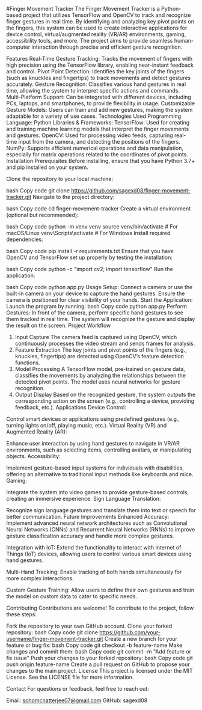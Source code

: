 #Finger Movement Tracker
The Finger Movement Tracker is a Python-based project that utilizes TensorFlow and OpenCV to track and recognize finger gestures in real time. By identifying and analyzing key pivot points on the fingers, this system can be used to create interactive applications for device control, virtual/augmented reality (VR/AR) environments, gaming, accessibility tools, and more. The project aims to provide seamless human-computer interaction through precise and efficient gesture recognition.

Features
Real-Time Gesture Tracking: Tracks the movement of fingers with high precision using the TensorFlow library, enabling near-instant feedback and control.
Pivot Point Detection: Identifies the key joints of the fingers (such as knuckles and fingertips) to track movements and detect gestures accurately.
Gesture Recognition: Classifies various hand gestures in real time, allowing the system to interpret specific actions and commands.
Multi-Platform Support: Can be integrated with different devices, including PCs, laptops, and smartphones, to provide flexibility in usage.
Customizable Gesture Models: Users can train and add new gestures, making the system adaptable for a variety of use cases.
Technologies Used
Programming Language: Python
Libraries & Frameworks:
TensorFlow: Used for creating and training machine learning models that interpret the finger movements and gestures.
OpenCV: Used for processing video feeds, capturing real-time input from the camera, and detecting the positions of the fingers.
NumPy: Supports efficient numerical operations and data manipulation, especially for matrix operations related to the coordinates of pivot points.
Installation
Prerequisites
Before installing, ensure that you have Python 3.7+ and pip installed on your system.

Clone the repository to your local machine:

bash
Copy code
git clone https://github.com/sagexd08/finger-movement-tracker.git
Navigate to the project directory:

bash
Copy code
cd finger-movement-tracker
Create a virtual environment (optional but recommended):

bash
Copy code
python -m venv venv
source venv/bin/activate  # For macOS/Linux
venv\Scripts\activate  # For Windows
Install required dependencies:

bash
Copy code
pip install -r requirements.txt
Ensure that you have OpenCV and TensorFlow set up properly by testing the installation:

bash
Copy code
python -c "import cv2; import tensorflow"
Run the application:

bash
Copy code
python app.py
Usage
Setup: Connect a camera or use the built-in camera on your device to capture the hand gestures. Ensure the camera is positioned for clear visibility of your hands.
Start the Application: Launch the program by running:
bash
Copy code
python app.py
Perform Gestures: In front of the camera, perform specific hand gestures to see them tracked in real time. The system will recognize the gesture and display the result on the screen.
Project Workflow
1. Input Capture
The camera feed is captured using OpenCV, which continuously processes the video stream and sends frames for analysis.
2. Feature Extraction
The key joints and pivot points of the fingers (e.g., knuckles, fingertips) are detected using OpenCV’s feature detection functions.
3. Model Processing
A TensorFlow model, pre-trained on gesture data, classifies the movements by analyzing the relationships between the detected pivot points. The model uses neural networks for gesture recognition.
4. Output Display
Based on the recognized gesture, the system outputs the corresponding action on the screen (e.g., controlling a device, providing feedback, etc.).
Applications
Device Control:

Control smart devices or applications using predefined gestures (e.g., turning lights on/off, playing music, etc.).
Virtual Reality (VR) and Augmented Reality (AR):

Enhance user interaction by using hand gestures to navigate in VR/AR environments, such as selecting items, controlling avatars, or manipulating objects.
Accessibility:

Implement gesture-based input systems for individuals with disabilities, offering an alternative to traditional input methods like keyboards and mice.
Gaming:

Integrate the system into video games to provide gesture-based controls, creating an immersive experience.
Sign Language Translation:

Recognize sign language gestures and translate them into text or speech for better communication.
Future Improvements
Enhanced Accuracy:
Implement advanced neural network architectures such as Convolutional Neural Networks (CNNs) and Recurrent Neural Networks (RNNs) to improve gesture classification accuracy and handle more complex gestures.

Integration with IoT:
Extend the functionality to interact with Internet of Things (IoT) devices, allowing users to control various smart devices using hand gestures.

Multi-Hand Tracking:
Enable tracking of both hands simultaneously for more complex interactions.

Custom Gesture Training:
Allow users to define their own gestures and train the model on custom data to cater to specific needs.

Contributing
Contributions are welcome! To contribute to the project, follow these steps:

Fork the repository to your own GitHub account.
Clone your forked repository:
bash
Copy code
git clone https://github.com/your-username/finger-movement-tracker.git
Create a new branch for your feature or bug fix:
bash
Copy code
git checkout -b feature-name
Make changes and commit them:
bash
Copy code
git commit -m "Add feature or fix issue"
Push your changes to your forked repository:
bash
Copy code
git push origin feature-name
Create a pull request on GitHub to propose your changes to the main project.
License
This project is licensed under the MIT License. See the LICENSE file for more information.

Contact
For questions or feedback, feel free to reach out:

Email: sohomchatterjee07@gmail.com
GitHub: sagexd08

